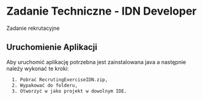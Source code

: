 
# Zadanie Techniczne - IDN Developer

Zadanie rekrutacyjne


## Uruchomienie Aplikacji

Aby uruchomić aplikację potrzebna jest zainstalowana java a następnie należy wykonać te kroki:

```bash
  1. Pobrać RecrutingExerciseIDN.zip,
  2. Wypakować do folderu,
  3. Otworzyć w jako projekt w dowolnym IDE.
```

